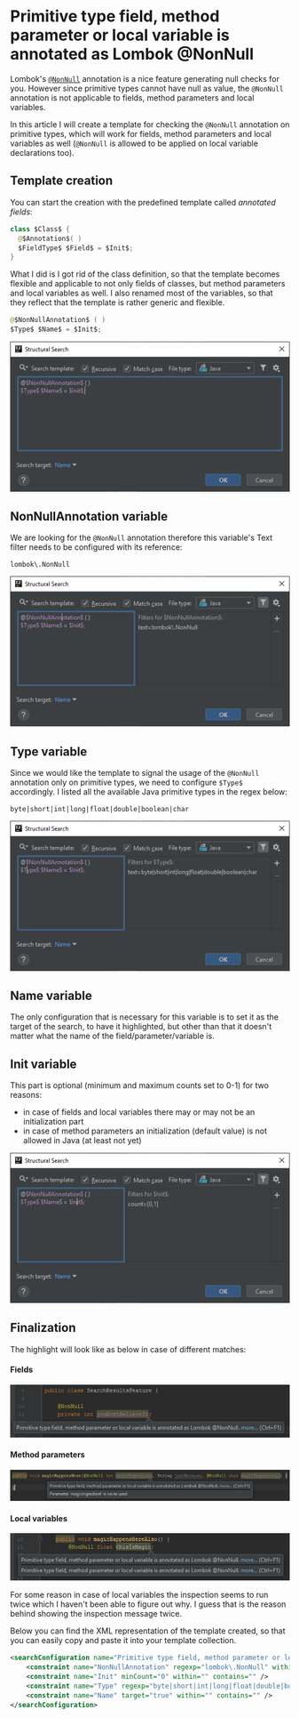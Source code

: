# Primitive type field, method parameter or local variable is annotated as Lombok @NonNull
Lombok's [`@NonNull`](https://projectlombok.org/features/NonNull) annotation is a nice feature generating null checks for you. However since primitive types cannot have null as value, the `@NonNull` annotation is not applicable to fields, method parameters and local variables.

In this article I will create a template for checking the `@NonNull` annotation on primitive types, which will work for fields, method parameters and local variables as well (`@NonNull` is allowed to be applied on local variable declarations too).

## Template creation
You can start the creation with the predefined template called *annotated fields*:

```java
class $Class$ {
  @$Annotation$( )
  $FieldType$ $Field$ = $Init$;
}
```

What I did is I got rid of the class definition, so that the template becomes flexible and applicable to not only fields of classes, but method parameters and local variables as well.
I also renamed most of the variables, so that they reflect that the template is rather generic and flexible.

```java
@$NonNullAnnotation$ ( )
$Type$ $Name$ = $Init$;
```

![editor](images/22-Primitive-type-field-or-variable-is-annotated-as-Lombok-NonNull_Editor.PNG)

## NonNullAnnotation variable
We are looking for the `@NonNull` annotation therefore this variable's Text filter needs to be configured with its reference:

```
lombok\.NonNull
```

![nonnullannotation](images/22-Primitive-type-field-or-variable-is-annotated-as-Lombok-NonNull_NonNullAnnotation.PNG)

## Type variable
Since we would like the template to signal the usage of the `@NonNull` annotation only on primitive types, we need to configure `$Type$` accordingly. I listed all the available Java primitive types in the regex below:

```
byte|short|int|long|float|double|boolean|char
```

![type](images/22-Primitive-type-field-or-variable-is-annotated-as-Lombok-NonNull_Type.PNG)

## Name variable
The only configuration that is necessary for this variable is to set it as the target of the search, to have it highlighted, but other than that it doesn't matter what the name of the field/parameter/variable is.

## Init variable
This part is optional (minimum and maximum counts set to 0-1) for two reasons:
- in case of fields and local variables there may or may not be an initialization part
- in case of method parameters an initialization (default value) is not allowed in Java (at least not yet)

![init](images/22-Primitive-type-field-or-variable-is-annotated-as-Lombok-NonNull_Init.PNG)

## Finalization
The highlight will look like as below in case of different matches:

#### Fields
![highlightfield](images/22-Primitive-type-field-or-variable-is-annotated-as-Lombok-NonNull_Highlight_Field.PNG)

#### Method parameters
![highlightparameter](images/22-Primitive-type-field-or-variable-is-annotated-as-Lombok-NonNull_Highlight_Parameter.PNG)

#### Local variables
![highlightlocalvariable](images/22-Primitive-type-field-or-variable-is-annotated-as-Lombok-NonNull_Highlight_LocalVariable.PNG)

For some reason in case of local variables the inspection seems to run twice which I haven't been able to figure out why. I guess that is the reason behind showing the inspection message twice.

Below you can find the XML representation of the template created, so that you can easily copy and paste it into your template collection.

```xml
<searchConfiguration name="Primitive type field, method parameter or local variable is annotated as Lombok @NonNull." text="@$NonNullAnnotation$ ( )&#10;$Type$ $Name$ = $Init$;" recursive="false" caseInsensitive="true" type="JAVA">
    <constraint name="NonNullAnnotation" regexp="lombok\.NonNull" within="" contains="" />
    <constraint name="Init" minCount="0" within="" contains="" />
    <constraint name="Type" regexp="byte|short|int|long|float|double|boolean|char" within="" contains="" />
    <constraint name="Name" target="true" within="" contains="" />
</searchConfiguration>
```
